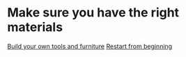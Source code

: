 # Make sure you have the right materials

[Build your own tools and furniture](/door10.md)
[Restart from beginning](/door1.md)
